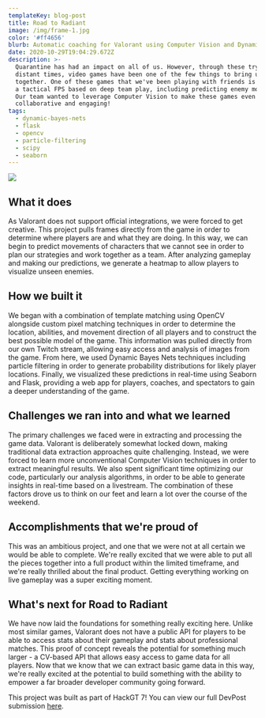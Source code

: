 ```yaml
---
templateKey: blog-post
title: Road to Radiant
image: /img/frame-1.jpg
color: '#ff4656'
blurb: Automatic coaching for Valorant using Computer Vision and Dynamic Bayes Nets
date: 2020-10-29T19:04:29.672Z
description: >-
  Quarantine has had an impact on all of us. However, through these trying and
  distant times, video games have been one of the few things to bring us
  together. One of these games that we've been playing with friends is Valorant,
  a tactical FPS based on deep team play, including predicting enemy movements.
  Our team wanted to leverage Computer Vision to make these games even more
  collaborative and engaging!
tags:
  - dynamic-bayes-nets
  - flask
  - opencv
  - particle-filtering
  - scipy
  - seaborn
---
```

![](/img/screen_shot_2020-10-18_at_5.25.26_am_50.jpg)

## What it does

As Valorant does not support official integrations, we were forced to get creative. This project pulls frames directly from the game in order to determine where players are and what they are doing. In this way, we can begin to predict movements of characters that we cannot see in order to plan our strategies and work together as a team. After analyzing gameplay and making our predictions, we generate a heatmap to allow players to visualize unseen enemies.

## How we built it

We began with a combination of template matching using OpenCV alongside custom pixel matching techniques in order to determine the location, abilities, and movement direction of all players and to construct the best possible model of the game. This information was pulled directly from our own Twitch stream, allowing easy access and analysis of images from the game. From here, we used Dynamic Bayes Nets techniques including particle filtering in order to generate probability distributions for likely player locations. Finally, we visualized these predictions in real-time using Seaborn and Flask, providing a web app for players, coaches, and spectators to gain a deeper understanding of the game.

## Challenges we ran into and what we learned

The primary challenges we faced were in extracting and processing the game data. Valorant is deliberately somewhat locked down, making traditional data extraction approaches quite challenging. Instead, we were forced to learn more unconventional Computer Vision techniques in order to extract meaningful results. We also spent significant time optimizing our code, particularly our analysis algorithms, in order to be able to generate insights in real-time based on a livestream. The combination of these factors drove us to think on our feet and learn a lot over the course of the weekend.

## Accomplishments that we're proud of

This was an ambitious project, and one that we were not at all certain we would be able to complete. We're really excited that we were able to put all the pieces together into a full product within the limited timeframe, and we're really thrilled about the final product. Getting everything working on live gameplay was a super exciting moment.

## What's next for Road to Radiant

We have now laid the foundations for something really exciting here. Unlike most similar games, Valorant does not have a public API for players to be able to access stats about their gameplay and stats about professional matches. This proof of concept reveals the potential for something much larger - a CV-based API that allows easy access to game data for all players. Now that we know that we can extract basic game data in this way, we're really excited at the potential to build something with the ability to empower a far broader developer community going forward.



This project was built as part of HackGT 7! You can view our full DevPost submission [here](https://devpost.com/software/iron-2-radiant).
